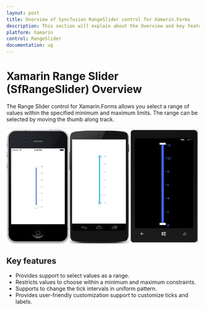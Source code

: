 ```yaml
---
layout: post
title: Overview of Syncfusion RangeSlider control for Xamarin.Forms
description: This section will explain about the Overview and key features of RangeSlider control in Xamarin.Forms
platform: Xamarin
control: RangeSlider
documentation: ug
---
```


# Xamarin Range Slider (SfRangeSlider) Overview

The Range Slider control for Xamarin.Forms allows you select a range of values within the specified minimum and maximum limits. The range can be selected by moving the thumb along track.

![RangeSlider OverView](images/overview.png)

## Key features

* Provides support to select values as a range.
 
* Restricts values to choose within a minimum and maximum constraints.
 
* Supports to change the tick intervals in uniform pattern.
 
* Provides user-friendly customization support to customize ticks and labels.